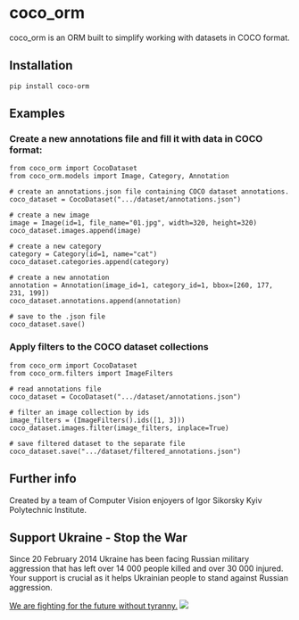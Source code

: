 # coco_orm

coco_orm is an ORM built to simplify working with datasets in COCO format.
 
## Installation

`pip install coco-orm`

## Examples

### Create a new annotations file and fill it with data in COCO format:

    from coco_orm import CocoDataset
    from coco_orm.models import Image, Category, Annotation

    # create an annotations.json file containing COCO dataset annotations.
    coco_dataset = CocoDataset(".../dataset/annotations.json")
    
    # create a new image
    image = Image(id=1, file_name="01.jpg", width=320, height=320)
    coco_dataset.images.append(image)

    # create a new category
    category = Category(id=1, name="cat")
    coco_dataset.categories.append(category)

    # create a new annotation
    annotation = Annotation(image_id=1, category_id=1, bbox=[260, 177, 231, 199])
    coco_dataset.annotations.append(annotation)

    # save to the .json file
    coco_dataset.save()


### Apply filters to the COCO dataset collections

    from coco_orm import CocoDataset
    from coco_orm.filters import ImageFilters

    # read annotations file
    coco_dataset = CocoDataset(".../dataset/annotations.json")

    # filter an image collection by ids
    image_filters = (ImageFilters().ids([1, 3]))
    coco_dataset.images.filter(image_filters, inplace=True)

    # save filtered dataset to the separate file
    coco_dataset.save(".../dataset/filtered_annotations.json")

## Further info
Created by a team of Computer Vision enjoyers of Igor Sikorsky Kyiv Polytechnic Institute.

## Support Ukraine - Stop the War
Since 20 February 2014 Ukraine has been facing Russian military aggression that has left over 14 000 people killed and over 30 000 injured. Your support is crucial as it helps Ukrainian people to stand against Russian aggression.

[We are fighting for the future without tyranny.](https://war.ukraine.ua/support-ukraine/)
[<img src="https://www.nhc.nl/assets/uploads/2022/02/shutterstock_2125795721-1-scaled-e1645609704346.jpg">](https://war.ukraine.ua/support-ukraine/)
